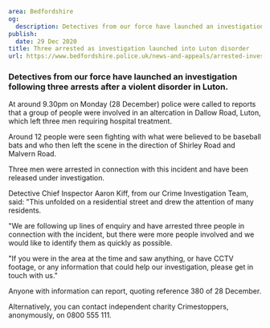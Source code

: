 ```yaml
area: Bedfordshire
og:
  description: Detectives from our force have launched an investigation following three arrests after a violent disorder in Luton.
publish:
  date: 29 Dec 2020
title: Three arrested as investigation launched into Luton disorder
url: https://www.bedfordshire.police.uk/news-and-appeals/arrested-investigation-disorder
```

### Detectives from our force have launched an investigation following three arrests after a violent disorder in Luton.

At around 9.30pm on Monday (28 December) police were called to reports that a group of people were involved in an altercation in Dallow Road, Luton, which left three men requiring hospital treatment.

Around 12 people were seen fighting with what were believed to be baseball bats and who then left the scene in the direction of Shirley Road and Malvern Road.

Three men were arrested in connection with this incident and have been released under investigation.

Detective Chief Inspector Aaron Kiff, from our Crime Investigation Team, said: "This unfolded on a residential street and drew the attention of many residents.

"We are following up lines of enquiry and have arrested three people in connection with the incident, but there were more people involved and we would like to identify them as quickly as possible.

"If you were in the area at the time and saw anything, or have CCTV footage, or any information that could help our investigation, please get in touch with us."

Anyone with information can report, quoting reference 380 of 28 December.

Alternatively, you can contact independent charity Crimestoppers, anonymously, on 0800 555 111.
